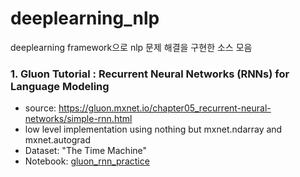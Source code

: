 # deeplearning_nlp
deeplearning framework으로 nlp 문제 해결을 구현한 소스 모음

### 1. Gluon Tutorial : Recurrent Neural Networks (RNNs) for Language Modeling
* source: https://gluon.mxnet.io/chapter05_recurrent-neural-networks/simple-rnn.html
* low level implementation using nothing but mxnet.ndarray and mxnet.autograd
* Dataset: "The Time Machine"
* Notebook: [gluon_rnn_practice](https://github.com/hwyum/deeplearning_nlp/blob/master/gluon_rnn_practice.ipynb)
